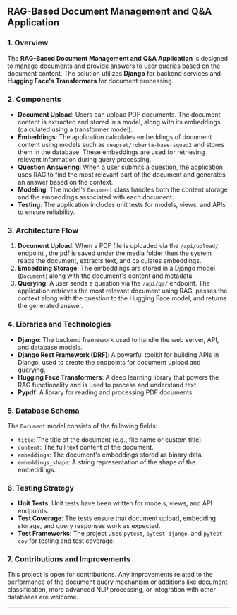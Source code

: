## RAG-Based Document Management and Q&A Application

### 1. **Overview**

The **RAG-Based Document Management and Q&A Application** is designed to manage documents and provide answers to user queries based on the document content. The solution utilizes **Django** for backend services and **Hugging Face's Transformers** for document processing.

### 2. **Components**

- **Document Upload**: Users can upload PDF documents. The document content is extracted and stored in a model, along with its embeddings (calculated using a transformer model).
- **Embeddings**: The application calculates embeddings of document content using models such as `deepset/roberta-base-squad2` and stores them in the database. These embeddings are used for retrieving relevant information during query processing.
- **Question Answering**: When a user submits a question, the application uses RAG to find the most relevant part of the document and generates an answer based on the context.
- **Modeling**: The model's `Document` class handles both the content storage and the embeddings associated with each document.
- **Testing**: The application includes unit tests for models, views, and APIs to ensure reliability.

### 3. **Architecture Flow**

1. **Document Upload**: When a PDF file is uploaded via the `/api/upload/` endpoint , the pdf is saved under the media folder then the system reads the document, extracts text, and calculates embeddings.
2. **Embedding Storage**: The embeddings are stored in a Django model (`Document`) along with the document's content and metadata.
3. **Querying**: A user sends a question via the `/api/qa/` endpoint. The application retrieves the most relevant document using RAG, passes the context along with the question to the Hugging Face model, and returns the generated answer.

### 4. **Libraries and Technologies**

- **Django**: The backend framework used to handle the web server, API, and database models.
- **Django Rest Framework (DRF)**: A powerful toolkit for building APIs in Django, used to create the endpoints for document upload and querying.
- **Hugging Face Transformers**: A deep learning library that powers the RAG functionality and is used to process and understand text.
- **Pypdf**: A library for reading and processing PDF documents.

### 5. **Database Schema**

The `Document` model consists of the following fields:

- `title`: The title of the document (e.g., file name or custom title).
- `content`: The full text content of the document.
- `embeddings`: The document's embeddings stored as binary data.
- `embeddings_shape`: A string representation of the shape of the embeddings.

### 6. **Testing Strategy**

- **Unit Tests**: Unit tests have been written for models, views, and API endpoints. 
- **Test Coverage**: The tests ensure that document upload, embedding storage, and query responses work as expected.
- **Test Frameworks**: The project uses `pytest`, `pytest-django`, and `pytest-cov` for testing and test coverage.

### 7. **Contributions and Improvements**

This project is open for contributions. Any improvements related to the performance of the document query mechanism or additions like document classification, more advanced NLP processing, or integration with other databases are welcome.

---

